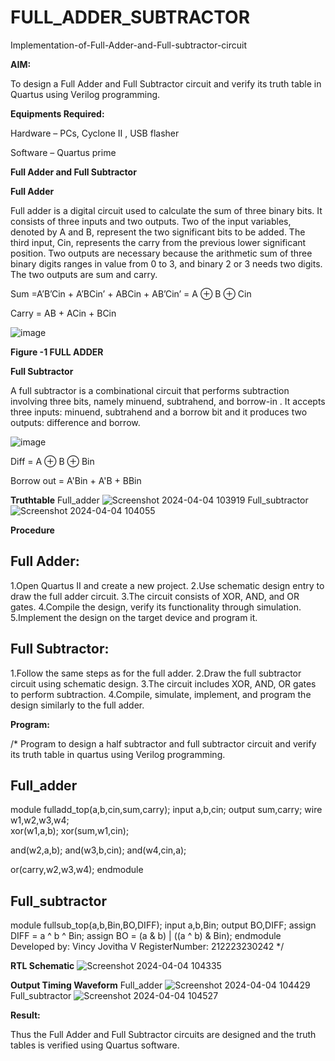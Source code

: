 # FULL_ADDER_SUBTRACTOR

Implementation-of-Full-Adder-and-Full-subtractor-circuit

**AIM:**

To design a Full Adder and Full Subtractor circuit and verify its truth table in Quartus using Verilog programming.

**Equipments Required:**

Hardware – PCs, Cyclone II , USB flasher

Software – Quartus prime

**Full Adder and Full Subtractor**

**Full Adder**

Full adder is a digital circuit used to calculate the sum of three binary bits. It consists of three inputs and two outputs. Two of the input variables, denoted by A and B, represent the two significant bits to be added. The third input, Cin, represents the carry from the previous lower significant position. Two outputs are necessary because the arithmetic sum of three binary digits ranges in value from 0 to 3, and binary 2 or 3 needs two digits. The two outputs are sum and carry.

Sum =A’B’Cin + A’BCin’ + ABCin + AB’Cin’ = A ⊕ B ⊕ Cin 

Carry = AB + ACin + BCin

![image](https://github.com/naavaneetha/FULL_ADDER_SUBTRACTOR/assets/154305477/0f30ba51-5ffb-4198-845f-18e054f675e7)

**Figure -1 FULL ADDER**

**Full Subtractor**

A full subtractor is a combinational circuit that performs subtraction involving three bits, namely minuend, subtrahend, and borrow-in . It accepts three inputs: minuend, subtrahend and a borrow bit and it produces two outputs: difference and borrow.

![image](https://github.com/naavaneetha/FULL_ADDER_SUBTRACTOR/assets/154305477/02b24f51-ab51-4304-9ad6-7b81ffc1ead5)

Diff = A ⊕ B ⊕ Bin 

Borrow out = A'Bin + A'B + BBin

**Truthtable**
Full_adder
![Screenshot 2024-04-04 103919](https://github.com/VincyJovitha01/FULL_ADDER_SUBTRACTOR/assets/147121113/c988282d-dcc3-4cbd-878d-e7298d2d0e79)
Full_subtractor
![Screenshot 2024-04-04 104055](https://github.com/VincyJovitha01/FULL_ADDER_SUBTRACTOR/assets/147121113/ddc8ea8a-99ff-4979-bb2b-58baeafcd3d0)


**Procedure**

## Full Adder:
1.Open Quartus II and create a new project.
2.Use schematic design entry to draw the full adder circuit. 
3.The circuit consists of XOR, AND, and OR gates. 
4.Compile the design, verify its functionality through simulation. 
5.Implement the design on the target device and program it.

## Full Subtractor: 
1.Follow the same steps as for the full adder. 
2.Draw the full subtractor circuit using schematic design. 
3.The circuit includes XOR, AND, OR gates to perform subtraction. 
4.Compile, simulate, implement, and program the design similarly to the full adder.

**Program:**

/* Program to design a half subtractor and full subtractor circuit and verify its truth table in quartus using Verilog programming. 
## Full_adder
module fulladd_top(a,b,cin,sum,carry);
input a,b,cin;
output sum,carry;
wire w1,w2,w3,w4;       
xor(w1,a,b);
xor(sum,w1,cin);        

and(w2,a,b);
and(w3,b,cin);
and(w4,cin,a);

or(carry,w2,w3,w4);
endmodule
## Full_subtractor
module fullsub_top(a,b,Bin,BO,DIFF);
input a,b,Bin;
output BO,DIFF;
assign DIFF = a ^ b ^ Bin;
  assign BO = (a & b) | ((a ^ b) & Bin);
endmodule
Developed by: Vincy Jovitha V
RegisterNumber: 212223230242
*/

**RTL Schematic**
![Screenshot 2024-04-04 104335](https://github.com/VincyJovitha01/FULL_ADDER_SUBTRACTOR/assets/147121113/351e3e33-2158-4480-b541-1b7f9e4993f6)

**Output Timing Waveform**
Full_adder
![Screenshot 2024-04-04 104429](https://github.com/VincyJovitha01/FULL_ADDER_SUBTRACTOR/assets/147121113/072fcd19-afd3-4643-acc0-b959aa93e1aa)
Full_subtractor
![Screenshot 2024-04-04 104527](https://github.com/VincyJovitha01/FULL_ADDER_SUBTRACTOR/assets/147121113/9364372f-5233-4c97-93dc-679e773f1224)


**Result:**

Thus the Full Adder and Full Subtractor circuits are designed and the truth tables is verified using Quartus software.



